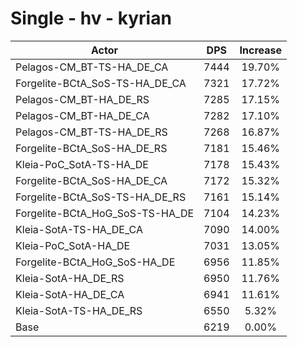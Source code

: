 # Single - hv - kyrian
| Actor | DPS | Increase |
|---|:---:|:---:|
|Pelagos-CM_BT-TS-HA_DE_CA|7444|19.70%|
|Forgelite-BCtA_SoS-TS-HA_DE_CA|7321|17.72%|
|Pelagos-CM_BT-HA_DE_RS|7285|17.15%|
|Pelagos-CM_BT-HA_DE_CA|7282|17.10%|
|Pelagos-CM_BT-TS-HA_DE_RS|7268|16.87%|
|Forgelite-BCtA_SoS-HA_DE_RS|7181|15.46%|
|Kleia-PoC_SotA-TS-HA_DE|7178|15.43%|
|Forgelite-BCtA_SoS-HA_DE_CA|7172|15.32%|
|Forgelite-BCtA_SoS-TS-HA_DE_RS|7161|15.14%|
|Forgelite-BCtA_HoG_SoS-TS-HA_DE|7104|14.23%|
|Kleia-SotA-TS-HA_DE_CA|7090|14.00%|
|Kleia-PoC_SotA-HA_DE|7031|13.05%|
|Forgelite-BCtA_HoG_SoS-HA_DE|6956|11.85%|
|Kleia-SotA-HA_DE_RS|6950|11.76%|
|Kleia-SotA-HA_DE_CA|6941|11.61%|
|Kleia-SotA-TS-HA_DE_RS|6550|5.32%|
|Base|6219|0.00%|
